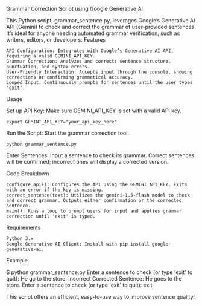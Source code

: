 Grammar Correction Script using Google Generative AI

This Python script, grammar_sentence.py, leverages Google’s Generative AI API (Gemini) to check and correct the grammar of user-provided sentences. It’s ideal for anyone needing automated grammar verification, such as writers, editors, or developers.
Features

    API Configuration: Integrates with Google’s Generative AI API, requiring a valid GEMINI_API_KEY.
    Grammar Correction: Analyzes and corrects sentence structure, punctuation, and syntax errors.
    User-Friendly Interaction: Accepts input through the console, showing corrections or confirming grammatical accuracy.
    Looped Input: Continuously prompts for sentences until the user types 'exit'.

Usage

Set up API Key: Make sure GEMINI_API_KEY is set with a valid API key.

    export GEMINI_API_KEY="your_api_key_here"

Run the Script: Start the grammar correction tool.

    python grammar_sentence.py

Enter Sentences: Input a sentence to check its grammar. Correct sentences will be confirmed; incorrect ones will display a corrected version.

Code Breakdown

    configure_api(): Configures the API using the GEMINI_API_KEY. Exits with an error if the key is missing.
    correct_sentence(text): Utilizes the gemini-1.5-flash model to check and correct grammar. Outputs either confirmation or the corrected sentence.
    main(): Runs a loop to prompt users for input and applies grammar correction until 'exit' is typed.

Requirements

    Python 3.x
    Google Generative AI Client: Install with pip install google-generative-ai.

Example

$ python grammar_sentence.py
Enter a sentence to check (or type 'exit' to quit): He go to the store.
Incorrect
Corrected Sentence:
He goes to the store.
Enter a sentence to check (or type 'exit' to quit): exit

This script offers an efficient, easy-to-use way to improve sentence quality!
